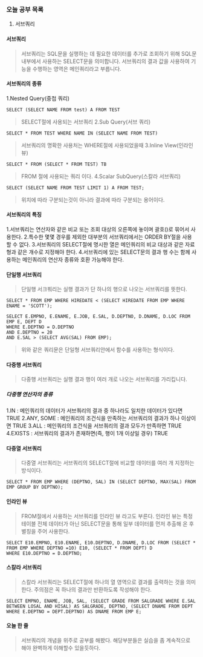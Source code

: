 ### 오늘 공부 목록
1. 서브쿼리

#### 서브쿼리
>서브쿼리는 SQL문을 실행하는 데 필요한 데이터를 추가로 조회하기 위해 SQL문 내부에서 사용하는 SELECT문을 의미합니다. 서브쿼리의 결과 값을 사용하여 기능을 수행하는 영역은 메인쿼리라고 부릅니다. 

#### 서브쿼리의 종류
1.Nested Query(중첩 쿼리)
```
SELECT (SELECT NAME FROM test) A FROM TEST
```
>SELECT절에 사용되는 서브쿼리 
2.Sub Query(서브 쿼리)
```
SELECT * FROM TEST WHERE NAME IN (SELECT NAME FROM TEST)
```
>서브쿼리의 명확한 사용처는 WHERE절에 사용되었을때
3.Inline View(인라인 뷰)
```
SELECT * FROM (SELECT * FROM TEST) TB
```
>FROM 절에 사용되는 쿼리 이다.
4.Scalar SubQuery(스칼라 서브쿼리)
```
SELECT (SELECT NAME FROM TEST LIMIT 1) A FROM TEST;
```
>위치에 따라 구분되는것이 아니라 결과에 따라 구분되는 용어이다.

#### 서브쿼리의 특징
1.서브쿼리는 연산자와 같은 비교 또는 조회 대상의 오른쪽에 놓이며 괄호()로 묶어서 사용한다.
2.특수한 몇몇 경우를 제외한 대부분의 서브쿼리에서는 ORDER BY절을 사용할 수 없다.
3.서브쿼리의 SELECT절에 명시한 열은 메인쿼리의 비교 대상과 같은 자료형과 같은 개수로 지정해야 한다.
4.서브쿼리에 있는 SELECT문의 결과 행 수는 함께 사용하는 메인쿼리의 연산자 종류와 호환 가능해야 한다.

#### 단일행 서브쿼리
>단일행 서크붜리는 실행 결과가 단 하나의 행으로 나오는 서브쿼리를 뜻한다.
```
SELECT * FROM EMP WHERE HIREDATE < (SELECT HIREDATE FROM EMP WHERE ENAME = 'SCOTT');
```
```
SELECT E.EMPNO, E.ENAME, E.JOB, E.SAL, D.DEPTNO, D.DNAME, D.LOC FROM EMP E, DEPT D
WHERE E.DEPTNO = D.DEPTNO
AND E.DEPTNO = 20
AND E.SAL > (SELECT AVG(SAL) FROM EMP);
```
>위와 같은 쿼리문은 단일형 서브쿼리안에서 함수를 사용하는 형식이다.

#### 다중행 서브쿼리
>다중행 서브쿼리는 실행 결과 행이 여러 개로 나오는 서브쿼리를 가리킵니다.

##### 다중행 연산자의 종류
1.IN : 메인쿼리의 데이터가 서브쿼리의 결과 중 하나라도 일치한 데이터가 있다면 TRUE
2.ANY, SOME : 메인쿼리의 조건식을 만족하는 서브쿼리의 결과가 하나 이상이면 TRUE
3.ALL : 메인쿼리의 조건식을 서브쿼리의 결과 모두가 만족하면 TRUE
4.EXISTS : 서브쿼리의 결과가 존재하면(즉, 행이 1개 이상일 경우) TRUE

#### 다중열 서브쿼리
>다중열 서브쿼리는 서브쿼리의 SELECT절에 비교할 데이터를 여러 개 지정하는 방식이다. 
```
SELECT * FROM EMP WHERE (DEPTNO, SAL) IN (SELECT DEPTNO, MAX(SAL) FROM EMP GROUP BY DEPTNO);
```

#### 인라인 뷰
>FROM절에서 사용하는 서브쿼리를 인라인 뷰 라고도 부른다. 인라인 뷰는 특정 테이블 전체 데이터가 아닌 SELECT문을 통해 일부 데이터를 먼저 추출해 온 후 별칭을 주어 사용한다.
```
SELECT E10.EMPNO, E10.ENAME, E10.DEPTNO, D.DNAME, D.LOC FROM (SELECT * FROM EMP WHERE DEPTNO =10) E10, (SELECT * FROM DEPT) D
WHERE E10.DEPTNO = D.DEPTNO;
```

#### 스칼라 서브쿼리
>스칼라 서브쿼리는 SELECT절에 하나의 열 영역으로 결과를 출력하는 것을 의미한다. 주의점은 꼭 하나의 결과만 반환하도록 작성해야 한다.
```
SELECT EMPNO, ENAME, JOB, SAL, (SELECT GRADE FROM SALGRADE WHERE E.SAL BETWEEN LOSAL AND HISAL) AS SALGRADE, DEPTNO, (SELECT DNAME FROM DEPT WHERE E.DEPTNO = DEPT.DEPTNO) AS DNAME FROM EMP E;
```

#### 오늘 한 줄
>서브쿼리의 개념을 위주로 공부를 해봤다. 해당부분들은 실습을 좀 계속적으로 해야 완벽하게 이해할수 있을듯하다.
